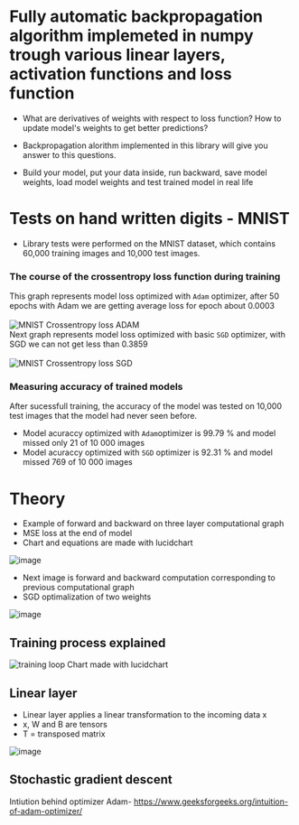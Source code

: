 # Fully automatic backpropagation algorithm implemeted in numpy trough various linear layers, activation functions and loss function

   - What are derivatives of weights with respect to loss function? How to update model's weights to get better predictions?<br/>

   - Backpropagation alorithm implemented in this library will give you answer to this questions. <br/>

   - Build your model, put your data inside, run backward, save model weights, load model weights and test trained model in real life<br/>
# Tests on hand written digits - MNIST
   - Library tests were performed on the MNIST dataset, which contains 60,000 training images and 10,000 test images.

### The course of the crossentropy loss function during training
This graph represents model loss optimized with `Adam` optimizer, after 50 epochs with Adam we are getting average loss for epoch about 0.0003<br/>
<br/>
![MNIST Crossentropy loss ADAM](https://user-images.githubusercontent.com/61843287/213419750-538c88e2-0ba9-4f74-9bbb-8b709b22a03a.jpg)<br/>
Next graph represents model loss optimized with basic `SGD` optimizer, with SGD we can not get less than 0.3859<br/>
<br/>
![MNIST Crossentropy loss SGD](https://user-images.githubusercontent.com/61843287/213420893-b8baa676-530a-4411-b1fe-3b234f162585.jpg)<br/>


### Measuring accuracy of trained models 

After sucessfull training, the accuracy of the model was tested on 10,000 test images that the model had never seen before.
   - Model acuraccy optimized with `Adam`optimizer is 99.79 % and model missed only 21 of 10 000 images
   - Model acuraccy optimized with `SGD` optimizer is 92.31 % and model missed 769 of 10 000 images



# Theory
   - Example of forward and backward on three layer computational graph
   - MSE loss at the end of model
   - Chart and equations are made with lucidchart

   
   


![image](https://user-images.githubusercontent.com/61843287/213939301-6e8e1942-fe19-489d-95a7-d1c792ad7061.png)
<br/>
- Next image is forward and backward computation corresponding to previous computational graph
- SGD optimalization of two weights

![image](https://user-images.githubusercontent.com/61843287/214009611-91d0e47c-0b30-4989-be0a-a53deb223caa.png)


## Training process explained

![training loop](https://user-images.githubusercontent.com/61843287/213724773-14531b68-46d0-4d46-b841-e0c352e3ce50.JPG)
Chart made with lucidchart


## Linear layer
   - Linear layer applies a linear transformation to the incoming data x
   - x, W and B are tensors 
   - T = transposed matrix


![image](https://user-images.githubusercontent.com/61843287/213730494-7d6dbb1b-74d9-49b6-91e6-47cd0d224de0.png)

## Stochastic gradient descent
Intiution behind optimizer Adam- https://www.geeksforgeeks.org/intuition-of-adam-optimizer/
